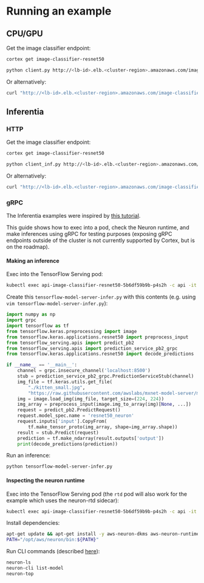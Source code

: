 # Running an example

## CPU/GPU

Get the image classifier endpoint:
```bash
cortex get image-classifier-resnet50
```

```bash
python client.py http://<lb-id>.elb.<cluster-region>.amazonaws.com/image-classifier-resnet50
```

Or alternatively:

```bash
curl "http://<lb-id>.elb.<cluster-region>.amazonaws.com/image-classifier-resnet50/v1/models/resnet50:predict" -X POST -H "Content-type: application/json" -d @sample_inf.json
```

## Inferentia

### HTTP

Get the image classifier endpoint:
```bash
cortex get image-classifier-resnet50
```

```bash
python client_inf.py http://<lb-id>.elb.<cluster-region>.amazonaws.com/image-classifier-resnet50
```

Or alternatively:

```bash
curl "http://<lb-id>.elb.<cluster-region>.amazonaws.com/image-classifier-resnet50/v1/models/resnet50_neuron:predict" -X POST -H "Content-type: application/json" -d @sample.json
```

### gRPC

The Inferentia examples were inspired by [this tutorial](https://awsdocs-neuron.readthedocs-hosted.com/en/latest/neuron-deploy/tutorials/k8s_rn50_demo.html).

This guide shows how to exec into a pod, check the Neuron runtime, and make inferences using gRPC for testing purposes (exposing gRPC endpoints outside of the cluster is not currently supported by Cortex, but is on the roadmap).

#### Making an inference

Exec into the TensorFlow Serving pod:

```bash
kubectl exec api-image-classifier-resnet50-5b6df59b9b-p4s2h -c api -it -- /bin/bash
```

Create this `tensorflow-model-server-infer.py` with this contents (e.g. using `vim tensorflow-model-server-infer.py`):

```python
import numpy as np
import grpc
import tensorflow as tf
from tensorflow.keras.preprocessing import image
from tensorflow.keras.applications.resnet50 import preprocess_input
from tensorflow_serving.apis import predict_pb2
from tensorflow_serving.apis import prediction_service_pb2_grpc
from tensorflow.keras.applications.resnet50 import decode_predictions

if __name__ == '__main__':
    channel = grpc.insecure_channel('localhost:8500')
    stub = prediction_service_pb2_grpc.PredictionServiceStub(channel)
    img_file = tf.keras.utils.get_file(
        "./kitten_small.jpg",
        "https://raw.githubusercontent.com/awslabs/mxnet-model-server/master/docs/images/kitten_small.jpg")
    img = image.load_img(img_file, target_size=(224, 224))
    img_array = preprocess_input(image.img_to_array(img)[None, ...])
    request = predict_pb2.PredictRequest()
    request.model_spec.name = 'resnet50_neuron'
    request.inputs['input'].CopyFrom(
        tf.make_tensor_proto(img_array, shape=img_array.shape))
    result = stub.Predict(request)
    prediction = tf.make_ndarray(result.outputs['output'])
    print(decode_predictions(prediction))
```

Run an inference:

```bash
python tensorflow-model-server-infer.py
```

#### Inspecting the neuron runtime

Exec into the TensorFlow Serving pod (the `rtd` pod will also work for the example which uses the neuron-rtd sidecar):

```bash
kubectl exec api-image-classifier-resnet50-5b6df59b9b-p4s2h -c api -it -- /bin/bash
```

Install dependencies:

```bash
apt-get update && apt-get install -y aws-neuron-dkms aws-neuron-runtime-base aws-neuron-runtime aws-neuron-tools
PATH="/opt/aws/neuron/bin:${PATH}"
```

Run CLI commands (described [here](https://awsdocs-neuron.readthedocs-hosted.com/en/latest/neuron-guide/neuron-tools/basic.html)):

```bash
neuron-ls
neuron-cli list-model
neuron-top
```
